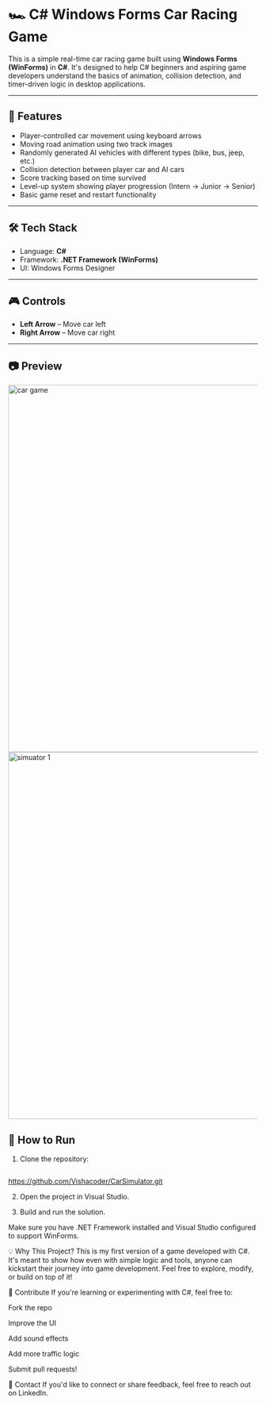 # 🏎️ C# Windows Forms Car Racing Game

This is a simple real-time car racing game built using **Windows Forms (WinForms)** in **C#**. It's designed to help C# beginners and aspiring game developers understand the basics of animation, collision detection, and timer-driven logic in desktop applications.

---

## 🚀 Features

- Player-controlled car movement using keyboard arrows
- Moving road animation using two track images
- Randomly generated AI vehicles with different types (bike, bus, jeep, etc.)
- Collision detection between player car and AI cars
- Score tracking based on time survived
- Level-up system showing player progression (Intern → Junior → Senior)
- Basic game reset and restart functionality

---

## 🛠️ Tech Stack

- Language: **C#**
- Framework: **.NET Framework (WinForms)**
- UI: Windows Forms Designer

---

## 🎮 Controls

- **Left Arrow** – Move car left
- **Right Arrow** – Move car right

---

## 📷 Preview

<img width="589" height="741" alt="car game" src="https://github.com/user-attachments/assets/278ecaae-d4ab-4514-aa92-a61a4952c16e" />
<img width="585" height="740" alt="simuator 1" src="https://github.com/user-attachments/assets/6e91b018-1d07-4fc4-8471-7038829e4029" />

## 📂 How to Run

1. Clone the repository:
   ```bash
https://github.com/Vishacoder/CarSimulator.git


2. Open the project in Visual Studio.

3. Build and run the solution.

Make sure you have .NET Framework installed and Visual Studio configured to support WinForms.

💡 Why This Project?
This is my first version of a game developed with C#. 
It's meant to show how even with simple logic and tools, anyone can kickstart their journey into game development. 
Feel free to explore, modify, or build on top of it!

🤝 Contribute
If you're learning or experimenting with C#, feel free to:

Fork the repo

Improve the UI

Add sound effects

Add more traffic logic

Submit pull requests!

📧 Contact
If you'd like to connect or share feedback, feel free to reach out on LinkedIn.

